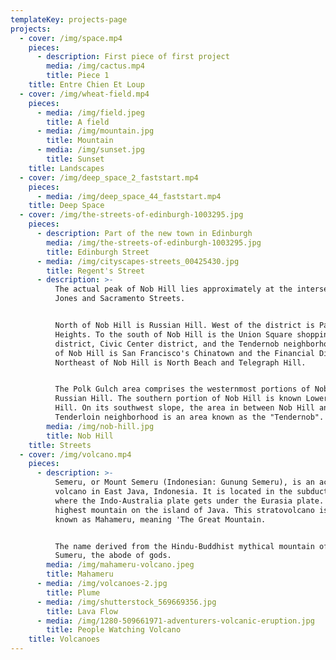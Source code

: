 ```yaml
---
templateKey: projects-page
projects:
  - cover: /img/space.mp4
    pieces:
      - description: First piece of first project
        media: /img/cactus.mp4
        title: Piece 1
    title: Entre Chien Et Loup
  - cover: /img/wheat-field.mp4
    pieces:
      - media: /img/field.jpeg
        title: A field
      - media: /img/mountain.jpg
        title: Mountain
      - media: /img/sunset.jpg
        title: Sunset
    title: Landscapes
  - cover: /img/deep_space_2_faststart.mp4
    pieces:
      - media: /img/deep_space_44_faststart.mp4
    title: Deep Space
  - cover: /img/the-streets-of-edinburgh-1003295.jpg
    pieces:
      - description: Part of the new town in Edinburgh
        media: /img/the-streets-of-edinburgh-1003295.jpg
        title: Edinburgh Street
      - media: /img/cityscapes-streets_00425430.jpg
        title: Regent's Street
      - description: >-
          The actual peak of Nob Hill lies approximately at the intersection of
          Jones and Sacramento Streets.


          North of Nob Hill is Russian Hill. West of the district is Pacific
          Heights. To the south of Nob Hill is the Union Square shopping
          district, Civic Center district, and the Tendernob neighborhood. East
          of Nob Hill is San Francisco's Chinatown and the Financial District.
          Northeast of Nob Hill is North Beach and Telegraph Hill.


          The Polk Gulch area comprises the westernmost portions of Nob Hill and
          Russian Hill. The southern portion of Nob Hill is known Lower Nob
          Hill. On its southwest slope, the area in between Nob Hill and the
          Tenderloin neighborhood is an area known as the "Tendernob".
        media: /img/nob-hill.jpg
        title: Nob Hill
    title: Streets
  - cover: /img/volcano.mp4
    pieces:
      - description: >-
          Semeru, or Mount Semeru (Indonesian: Gunung Semeru), is an active
          volcano in East Java, Indonesia. It is located in the subduction zone,
          where the Indo-Australia plate gets under the Eurasia plate. It is the
          highest mountain on the island of Java. This stratovolcano is also
          known as Mahameru, meaning 'The Great Mountain.


          The name derived from the Hindu-Buddhist mythical mountain of Meru or
          Sumeru, the abode of gods.
        media: /img/mahameru-volcano.jpeg
        title: Mahameru
      - media: /img/volcanoes-2.jpg
        title: Plume
      - media: /img/shutterstock_569669356.jpg
        title: Lava Flow
      - media: /img/1280-509661971-adventurers-volcanic-eruption.jpg
        title: People Watching Volcano
    title: Volcanoes
---
```


